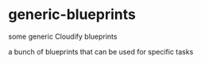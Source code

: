 # generic-blueprints
some generic Cloudify blueprints

a bunch of blueprints that can be used for specific tasks
